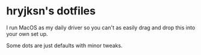 # hryjksn's dotfiles

I run MacOS as my daily driver so you can't as easily drag and drop this into your own set up.

Some dots are just defaults with minor tweaks.
